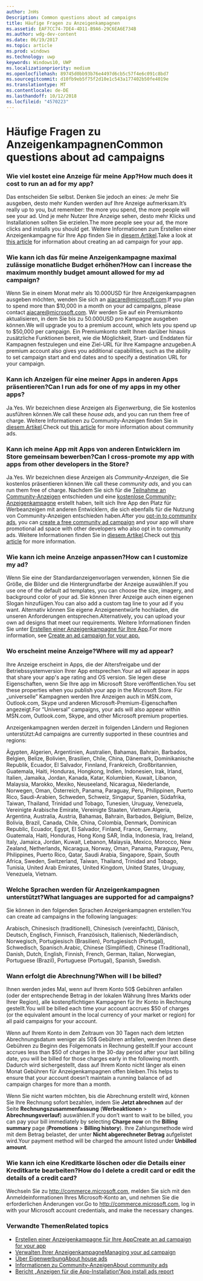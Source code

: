 ```yaml
---
author: JnHs
Description: Common questions about ad campaigns
title: Häufige Fragen zu Anzeigenkampagnen
ms.assetid: EAF7CC74-7DE4-4D11-B9A6-29C6EA6E734B
ms.author: wdg-dev-content
ms.date: 06/19/2017
ms.topic: article
ms.prod: windows
ms.technology: uwp
keywords: Windows10, UWP
ms.localizationpriority: medium
ms.openlocfilehash: 89745d0bb93b76e4497d6cb5c57f4e6c091c8bd7
ms.sourcegitcommit: d10fb9eb5f75f2d10e1c543a177402b50fe4019e
ms.translationtype: MT
ms.contentlocale: de-DE
ms.lasthandoff: 10/12/2018
ms.locfileid: "4570223"
---
```

# <a name="common-questions-about-ad-campaigns"></a><span data-ttu-id="693b7-103">Häufige Fragen zu Anzeigenkampagnen</span><span class="sxs-lookup"><span data-stu-id="693b7-103">Common questions about ad campaigns</span></span>

### <a name="how-much-does-it-cost-to-run-an-ad-for-my-app"></a><span data-ttu-id="693b7-104">Wie viel kostet eine Anzeige für meine App?</span><span class="sxs-lookup"><span data-stu-id="693b7-104">How much does it cost to run an ad for my app?</span></span>

<span data-ttu-id="693b7-105">Das entscheiden Sie selbst. Denken Sie jedoch an eines: Je mehr Sie ausgeben, desto mehr Kunden werden auf Ihre Anzeige aufmerksam.</span><span class="sxs-lookup"><span data-stu-id="693b7-105">It’s really up to you, but remember: the more you spend, the more people will see your ad.</span></span> <span data-ttu-id="693b7-106">Und je mehr Nutzer Ihre Anzeige sehen, desto mehr Klicks und Installationen sollten Sie erzielen.</span><span class="sxs-lookup"><span data-stu-id="693b7-106">The more people see your ad, the more clicks and installs you should get.</span></span> <span data-ttu-id="693b7-107">Weitere Informationen zum Erstellen einer Anzeigenkampagne für Ihre App finden Sie in [diesem Artikel](create-an-ad-campaign-for-your-app.md).</span><span class="sxs-lookup"><span data-stu-id="693b7-107">Take a look at [this article](create-an-ad-campaign-for-your-app.md) for information about creating an ad campaign for your app.</span></span>

### <a name="how-can-i-increase-the-maximum-monthly-budget-amount-allowed-for-my-ad-campaign"></a><span data-ttu-id="693b7-108">Wie kann ich das für meine Anzeigenkampagne maximal zulässige monatliche Budget erhöhen?</span><span class="sxs-lookup"><span data-stu-id="693b7-108">How can I increase the maximum monthly budget amount allowed for my ad campaign?</span></span>

<span data-ttu-id="693b7-109">Wenn Sie in einem Monat mehr als 10.000USD für Ihre Anzeigenkampagnen ausgeben möchten, wenden Sie sich an [aiacare@microsoft.com](mailto:aiacare@microsoft.com).</span><span class="sxs-lookup"><span data-stu-id="693b7-109">If you plan to spend more than $10,000 in a month on your ad campaigns, please contact [aiacare@microsoft.com](mailto:aiacare@microsoft.com).</span></span> <span data-ttu-id="693b7-110">Wir werden Sie auf ein Premiumkonto aktualisieren, in dem Sie bis zu 50.000USD pro Kampagne ausgeben können.</span><span class="sxs-lookup"><span data-stu-id="693b7-110">We will upgrade you to a premium account, which lets you spend up to $50,000 per campaign.</span></span> <span data-ttu-id="693b7-111">Ein Premiumkonto stellt Ihnen darüber hinaus zusätzliche Funktionen bereit, wie die Möglichkeit, Start- und Enddaten für Kampagnen festzulegen und eine Ziel-URL für Ihre Kampagne anzugeben.</span><span class="sxs-lookup"><span data-stu-id="693b7-111">A premium account also gives you additional capabilities, such as the ability to set campaign start and end dates and to specify a destination URL for your campaign.</span></span>

### <a name="can-i-run-ads-for-one-of-my-apps-in-my-other-apps"></a><span data-ttu-id="693b7-112">Kann ich Anzeigen für eine meiner Apps in anderen Apps präsentieren?</span><span class="sxs-lookup"><span data-stu-id="693b7-112">Can I run ads for one of my apps in my other apps?</span></span>

<span data-ttu-id="693b7-113">Ja.</span><span class="sxs-lookup"><span data-stu-id="693b7-113">Yes.</span></span> <span data-ttu-id="693b7-114">Wir bezeichnen diese Anzeigen als *Eigenwerbung*, die Sie kostenlos ausführen können.</span><span class="sxs-lookup"><span data-stu-id="693b7-114">We call these *house ads*, and you can run them free of charge.</span></span> <span data-ttu-id="693b7-115">Weitere Informationen zu Community-Anzeigen finden Sie in [diesem Artikel](about-house-ads.md).</span><span class="sxs-lookup"><span data-stu-id="693b7-115">Check out [this article](about-house-ads.md) for more information about community ads.</span></span>

### <a name="can-i-cross-promote-my-app-with-apps-from-other-developers-in-the-store"></a><span data-ttu-id="693b7-116">Kann ich meine App mit Apps von anderen Entwicklern im Store gemeinsam bewerben?</span><span class="sxs-lookup"><span data-stu-id="693b7-116">Can I cross-promote my app with apps from other developers in the Store?</span></span>

<span data-ttu-id="693b7-117">Ja.</span><span class="sxs-lookup"><span data-stu-id="693b7-117">Yes.</span></span> <span data-ttu-id="693b7-118">Wir bezeichnen diese Anzeigen als *Community-Anzeigen*, die Sie kostenlos präsentieren können.</span><span class="sxs-lookup"><span data-stu-id="693b7-118">We call these *community ads*, and you can run them free of charge.</span></span> <span data-ttu-id="693b7-119">Nachdem Sie sich für die [Teilnahme an Community-Anzeigen](about-community-ads.md#opt-in-to-community-ads) entschieden und eine [kostenlose Community-Anzeigenkampagne](create-an-ad-campaign-for-your-app.md) erstellt haben, teilt sich Ihre App den Platz für Werbeanzeigen mit anderen Entwicklern, die sich ebenfalls für die Nutzung von Community-Anzeigen entschieden haben.</span><span class="sxs-lookup"><span data-stu-id="693b7-119">After you [opt-in to community ads](about-community-ads.md#opt-in-to-community-ads), you can [create a free community ad campaign](create-an-ad-campaign-for-your-app.md) and your app will share promotional ad space with other developers who also opt in to community ads.</span></span> <span data-ttu-id="693b7-120">Weitere Informationen finden Sie in [diesem Artikel](about-community-ads.md).</span><span class="sxs-lookup"><span data-stu-id="693b7-120">Check out [this article](about-community-ads.md) for more information.</span></span>

### <a name="how-can-i-customize-my-ad"></a><span data-ttu-id="693b7-121">Wie kann ich meine Anzeige anpassen?</span><span class="sxs-lookup"><span data-stu-id="693b7-121">How can I customize my ad?</span></span>

<span data-ttu-id="693b7-122">Wenn Sie eine der Standardanzeigenvorlagen verwenden, können Sie die Größe, die Bilder und die Hintergrundfarbe der Anzeige auswählen.</span><span class="sxs-lookup"><span data-stu-id="693b7-122">If you use one of the default ad templates, you can choose the size, imagery, and background color of your ad.</span></span> <span data-ttu-id="693b7-123">Sie können Ihrer Anzeige auch einen eigenen Slogan hinzufügen.</span><span class="sxs-lookup"><span data-stu-id="693b7-123">You can also add a custom tag line to your ad if you want.</span></span> <span data-ttu-id="693b7-124">Alternativ können Sie eigene Anzeigenentwürfe hochladen, die unseren Anforderungen entsprechen.</span><span class="sxs-lookup"><span data-stu-id="693b7-124">Alternatively, you can upload your own ad designs that meet our requirements.</span></span> <span data-ttu-id="693b7-125">Weitere Informationen finden Sie unter [Erstellen einer Anzeigenkampagne für Ihre App](create-an-ad-campaign-for-your-app.md).</span><span class="sxs-lookup"><span data-stu-id="693b7-125">For more information, see [Create an ad campaign for your app.](create-an-ad-campaign-for-your-app.md)</span></span>

### <a name="where-will-my-ad-appear"></a><span data-ttu-id="693b7-126">Wo erscheint meine Anzeige?</span><span class="sxs-lookup"><span data-stu-id="693b7-126">Where will my ad appear?</span></span>

<span data-ttu-id="693b7-127">Ihre Anzeige erscheint in Apps, die der Altersfreigabe und der Betriebssystemversion Ihrer App entsprechen.</span><span class="sxs-lookup"><span data-stu-id="693b7-127">Your ad will appear in apps that share your app's age rating and OS version.</span></span> <span data-ttu-id="693b7-128">Sie legen diese Eigenschaften, wenn Sie Ihre app im Microsoft Store veröffentlichen.</span><span class="sxs-lookup"><span data-stu-id="693b7-128">You set these properties when you publish your app in the Microsoft Store.</span></span> <span data-ttu-id="693b7-129">Für „universelle” Kampagnen werden Ihre Anzeigen auch in MSN.com, Outlook.com, Skype und anderen Microsoft-Premium-Eigenschaften angezeigt.</span><span class="sxs-lookup"><span data-stu-id="693b7-129">For “Universal” campaigns, your ads will also appear within MSN.com, Outlook.com, Skype, and other Microsoft premium properties.</span></span>

<span data-ttu-id="693b7-130">Anzeigenkampagnen werden derzeit in folgenden Ländern und Regionen unterstützt:</span><span class="sxs-lookup"><span data-stu-id="693b7-130">Ad campaigns are currently supported in these countries and regions:</span></span>

<span data-ttu-id="693b7-131">Ägypten, Algerien, Argentinien, Australien, Bahamas, Bahrain, Barbados, Belgien, Belize, Bolivien, Brasilien, Chile, China, Dänemark, Dominikanische Republik, Ecuador, El Salvador, Finnland, Frankreich, Großbritannien, Guatemala, Haiti, Honduras, Hongkong, Indien, Indonesien, Irak, Irland, Italien, Jamaika, Jordan, Kanada, Katar, Kolumbien, Kuwait, Libanon, Malaysia, Marokko, Mexiko, Neuseeland, Nicaragua, Niederlande, Norwegen, Oman, Österreich, Panama, Paraguay, Peru, Philippinen, Puerto Rico, Saudi-Arabien, Schweden, Schweiz, Singapur, Spanien, Südafrika, Taiwan, Thailand, Trinidad und Tobago, Tunesien, Uruguay, Venezuela, Vereinigte Arabische Emirate, Vereinigte Staaten, Vietnam.</span><span class="sxs-lookup"><span data-stu-id="693b7-131">Algeria, Argentina, Australia, Austria, Bahamas, Bahrain, Barbados, Belgium, Belize, Bolivia, Brazil, Canada, Chile, China, Colombia, Denmark, Dominican Republic, Ecuador, Egypt, El Salvador, Finland, France, Germany, Guatemala, Haiti, Honduras, Hong Kong SAR, India, Indonesia, Iraq, Ireland, Italy, Jamaica, Jordan, Kuwait, Lebanon, Malaysia, Mexico, Morocco, New Zealand, Netherlands, Nicaragua, Norway, Oman, Panama, Paraguay, Peru, Philippines, Puerto Rico, Qatar, Saudi Arabia, Singapore, Spain, South Africa, Sweden, Switzerland, Taiwan, Thailand, Trinidad and Tobago, Tunisia, United Arab Emirates, United Kingdom, United States, Uruguay, Venezuela, Vietnam.</span></span>

### <a name="what-languages-are-supported-for-ad-campaigns"></a><span data-ttu-id="693b7-132">Welche Sprachen werden für Anzeigenkampagnen unterstützt?</span><span class="sxs-lookup"><span data-stu-id="693b7-132">What languages are supported for ad campaigns?</span></span>

<span data-ttu-id="693b7-133">Sie können in den folgenden Sprachen Anzeigenkampagnen erstellen:</span><span class="sxs-lookup"><span data-stu-id="693b7-133">You can create ad campaigns in the following languages:</span></span>

<span data-ttu-id="693b7-134">Arabisch, Chinesisch (traditionell), Chinesisch (vereinfacht), Dänisch, Deutsch, Englisch, Finnisch, Französisch, Italienisch, Niederländisch, Norwegisch, Portugiesisch (Brasilien), Portugiesisch (Portugal), Schwedisch, Spanisch.</span><span class="sxs-lookup"><span data-stu-id="693b7-134">Arabic, Chinese (Simplified), Chinese (Traditional), Danish, Dutch, English, Finnish, French, German, Italian, Norwegian, Portuguese (Brazil), Portuguese (Portugal), Spanish, Swedish.</span></span>

### <a name="when-will-i-be-billed"></a><span data-ttu-id="693b7-135">Wann erfolgt die Abrechnung?</span><span class="sxs-lookup"><span data-stu-id="693b7-135">When will I be billed?</span></span>

<span data-ttu-id="693b7-136">Ihnen werden jedes Mal, wenn auf Ihrem Konto 50$ Gebühren anfallen (oder der entsprechende Betrag in der lokalen Währung Ihres Markts oder Ihrer Region), alle kostenpflichtigen Kampagnen für Ihr Konto in Rechnung gestellt.</span><span class="sxs-lookup"><span data-stu-id="693b7-136">You will be billed each time your account accrues $50 of charges (or the equivalent amount in the local currency of your market or region) for all paid campaigns for your account.</span></span>

<span data-ttu-id="693b7-137">Wenn auf Ihrem Konto in dem Zeitraum von 30 Tagen nach dem letzten Abrechnungsdatum weniger als 50$ Gebühren anfallen, werden Ihnen diese Gebühren zu Beginn des Folgemonats in Rechnung gestellt.</span><span class="sxs-lookup"><span data-stu-id="693b7-137">If your account accrues less than $50 of charges in the 30-day period after your last billing date, you will be billed for those charges early in the following month.</span></span> <span data-ttu-id="693b7-138">Dadurch wird sichergestellt, dass auf Ihrem Konto nicht länger als einen Monat Gebühren für Anzeigenkampagnen offen bleiben.</span><span class="sxs-lookup"><span data-stu-id="693b7-138">This helps to ensure that your account doesn’t maintain a running balance of ad campaign charges for more than a month.</span></span>

<span data-ttu-id="693b7-139">Wenn Sie nicht warten möchten, bis die Abrechnung erstellt wird, können Sie Ihre Rechnung sofort bezahlen, indem Sie **Jetzt abrechnen** auf der Seite **Rechnungszusammenfassung** (**Werbeaktionen** > **Abrechnungsverlauf**) auswählen.</span><span class="sxs-lookup"><span data-stu-id="693b7-139">If you don’t want to wait to be billed, you can pay your bill immediately by selecting **Charge now** on the **Billing summary** page (**Promotions** > **Billing history**).</span></span> <span data-ttu-id="693b7-140">Ihre Zahlungsmethode wird mit dem Betrag belastet, der unter **Nicht abgerechneter Betrag** aufgelistet wird.</span><span class="sxs-lookup"><span data-stu-id="693b7-140">Your payment method will be charged the amount listed under **Unbilled amount**.</span></span>

### <a name="how-do-i-delete-a-credit-card-or-edit-the-details-of-a-credit-card"></a><span data-ttu-id="693b7-141">Wie kann ich eine Kreditkarte löschen oder die Details einer Kreditkarte bearbeiten?</span><span class="sxs-lookup"><span data-stu-id="693b7-141">How do I delete a credit card or edit the details of a credit card?</span></span>

<span data-ttu-id="693b7-142">Wechseln Sie zu <http://commerce.microsoft.com>, melden Sie sich mit den Anmeldeinformationen Ihres Microsoft-Konto an, und nehmen Sie die erforderlichen Änderungen vor.</span><span class="sxs-lookup"><span data-stu-id="693b7-142">Go to <http://commerce.microsoft.com>, log in with your Microsoft account credentials, and make the necessary changes.</span></span>

### <a name="related-topics"></a><span data-ttu-id="693b7-143">Verwandte Themen</span><span class="sxs-lookup"><span data-stu-id="693b7-143">Related topics</span></span>

* [<span data-ttu-id="693b7-144">Erstellen einer Anzeigenkampagne für Ihre App</span><span class="sxs-lookup"><span data-stu-id="693b7-144">Create an ad campaign for your app</span></span>](create-an-ad-campaign-for-your-app.md)
* [<span data-ttu-id="693b7-145">Verwalten Ihrer Anzeigenkampagne</span><span class="sxs-lookup"><span data-stu-id="693b7-145">Managing your ad campaign</span></span>](managing-your-ad-campaign.md)
* [<span data-ttu-id="693b7-146">Über Eigenwerbung</span><span class="sxs-lookup"><span data-stu-id="693b7-146">About house ads</span></span>](about-house-ads.md)
* [<span data-ttu-id="693b7-147">Informationen zu Community-Anzeigen</span><span class="sxs-lookup"><span data-stu-id="693b7-147">About community ads</span></span>](about-community-ads.md)
* [<span data-ttu-id="693b7-148">Bericht „Anzeigen für die App-Installation“</span><span class="sxs-lookup"><span data-stu-id="693b7-148">App install ads report</span></span>](app-install-ads-reports.md)
